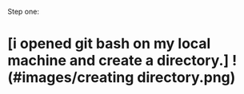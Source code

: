 Step one:
# [i opened git bash on my local machine and create a directory.] !(#images/creating directory.png)

